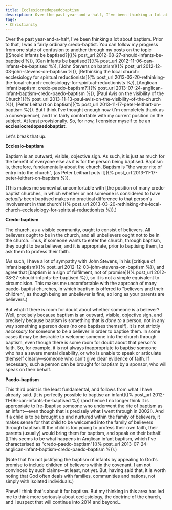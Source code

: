 ```yaml
---
title: Ecclesiocredopaedobaptism
description: Over the past year-and-a-half, I've been thinking a lot about baptism. Prior to that, I was a fairly ordinary credo-baptist.
tags:
- Christianity
---
```

Over the past year-and-a-half, I've been thinking a lot about baptism. Prior to that, I was a fairly ordinary credo-baptist. You can follow my progress from one state of confusion to another through my posts on the topic ([Should infants be baptised?]({% post_url 2012-08-27-should-infants-be-baptised %}), [Can infants be baptised?]({% post_url 2012-11-06-can-infants-be-baptised %}), [John Stevens on baptism]({% post_url 2012-12-03-john-stevens-on-baptism %}), [Rethinking the local church: ecclesiology for spiritual reductionists]({% post_url 2013-03-20-rethinking-the-local-church-ecclesiology-for-spiritual-reductionists %}), [Anglican infant baptism: credo-paedo-baptism?]({% post_url 2013-07-24-anglican-infant-baptism-credo-paedo-baptism %}), [Paul Avis on the visibility of the Church]({% post_url 2013-11-13-paul-avis-on-the-visibility-of-the-church %}), [Peter Leithart on baptism]({% post_url 2013-11-17-peter-leithart-on-baptism %})). But I think I've thought enough now (I'm completely thunk as a consequence), and I'm fairly comfortable with my current position on the subject. At least provisionally. So, for now, I consider myself to be an **ecclesiocredopaedobaptist**.

Let's break that up.

**Ecclesio-baptism**

Baptism is an outward, visible, objective sign. As such, it is just as much for the benefit of everyone else as it is for the person being baptised. Baptism is, therefore, fundamentally about the church. Baptism is "the water rite of entry into the church", [as Peter Leithart puts it]({% post_url 2013-11-17-peter-leithart-on-baptism %}).

(This makes me somewhat uncomfortable with [the position of many credo-baptist churches, in which whether or not someone is considered to have _actually_ been baptised makes no practical difference to that person's involvement in that church]({% post_url 2013-03-20-rethinking-the-local-church-ecclesiology-for-spiritual-reductionists %}).)

**Credo-baptism**

The church, as a visible community, ought to consist of believers. All believers ought to be in the church, and all unbelievers ought not to be in the church. Thus, if someone wants to enter the church, through baptism, they ought to be a believer, and it is appropriate, prior to baptising them, to ask them to profess their faith.

(As such, I have a lot of sympathy with John Stevens, in his [critique of infant baptism]({% post_url 2012-12-03-john-stevens-on-baptism %}), and agree that [baptism is a sign of fulfilment, not of promise]({% post_url 2012-08-27-should-infants-be-baptised %}), so it is not a simple equivalent to circumcision. This makes me uncomfortable with the approach of many paedo-baptist churches, in which baptism is offered to "believers and their children", as though being an unbeliever is fine, so long as your parents are believers.)

But what if there is room for doubt about whether someone is a believer? Well, precisely because baptism is an outward, visible, objective sign, and precisely because baptism is something that is <i>done to</i> a person, not in any way something a person _does_ (no one baptises themself), it is not strictly _necessary_ for someone to be a believer in order to baptise them. In some cases it may be desirable to welcome someone into the church through baptism, even though there is some room for doubt about that person's faith. So, for example, it is not always inappropriate to baptise someone who has a severe mental disability, or who is unable to speak or articulate themself clearly—someone who can't give clear evidence of faith. If necessary, such a person can be brought for baptism by a sponsor, who will speak on their behalf.

**Paedo-baptism**

This third point is the least fundamental, and follows from what I have already said. [It is perfectly possible to baptise an infant]({% post_url 2012-11-06-can-infants-be-baptised %}) (and hence I no longer think it is appropriate to [re-]baptise someone who underwent the rite of baptism as an infant—even though that is precisely what I went through in 2002!). And if a child is to be brought up and nurtured within the family of believers, it makes sense for that child to be welcomed into the family of believers through baptism. If the child is too young to profess their own faith, their parents (usually) would bring them for baptism, and speak on their behalf. ([This seems to be what happens in Anglican infant baptism, which I've characterised as "credo-paedo-baptism"]({% post_url 2013-07-24-anglican-infant-baptism-credo-paedo-baptism %}).)

(Note that I'm not justifying the baptism of infants by appealing to God's promise to include children of believers within the covenant. I am not convinced by such claims—at least, not yet. But, having said that, it is worth noting that God often deals with families, communities and nations, not simply with isolated individuals.)

Phew! I think that's about it for baptism. But my thinking in this area has led me to think more seriously about ecclesiology, the doctrine of the church, and I suspect that will continue into 2014 and beyond...

